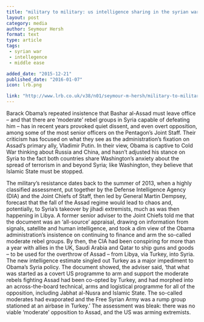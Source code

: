 ```yaml
---
title: "military to military: us intelligence sharing in the syrian war."
layout: post
category: media
author: Seymour Hersh
format: text
type: article
tags: 
 - syrian war
 - intellegence
 - middle ease

added_date: "2015-12-21"
published_date: "2016-01-07"
icon: lrb.png

link: "http://www.lrb.co.uk/v38/n01/seymour-m-hersh/military-to-military"
---
```


Barack Obama’s repeated insistence that Bashar al-Assad must leave office – and that there are ‘moderate’ rebel groups in Syria capable of defeating him – has in recent years provoked quiet dissent, and even overt opposition, among some of the most senior officers on the Pentagon’s Joint Staff. Their criticism has focused on what they see as the administration’s fixation on Assad’s primary ally, Vladimir Putin. In their view, Obama is captive to Cold War thinking about Russia and China, and hasn’t adjusted his stance on Syria to the fact both countries share Washington’s anxiety about the spread of terrorism in and beyond Syria; like Washington, they believe that Islamic State must be stopped.  

The military’s resistance dates back to the summer of 2013, when a highly classified assessment, put together by the Defense Intelligence Agency (DIA) and the Joint Chiefs of Staff, then led by General Martin Dempsey, forecast that the fall of the Assad regime would lead to chaos and, potentially, to Syria’s takeover by jihadi extremists, much as was then happening in Libya. A former senior adviser to the Joint Chiefs told me that the document was an ‘all-source’ appraisal, drawing on information from signals, satellite and human intelligence, and took a dim view of the Obama administration’s insistence on continuing to finance and arm the so-called moderate rebel groups. By then, the CIA had been conspiring for more than a year with allies in the UK, Saudi Arabia and Qatar to ship guns and goods – to be used for the overthrow of Assad – from Libya, via Turkey, into Syria. The new intelligence estimate singled out Turkey as a major impediment to Obama’s Syria policy. The document showed, the adviser said, ‘that what was started as a covert US programme to arm and support the moderate rebels fighting Assad had been co-opted by Turkey, and had morphed into an across-the-board technical, arms and logistical programme for all of the opposition, including Jabhat al-Nusra and Islamic State. The so-called moderates had evaporated and the Free Syrian Army was a rump group stationed at an airbase in Turkey.’ The assessment was bleak: there was no viable ‘moderate’ opposition to Assad, and the US was arming extremists.  
